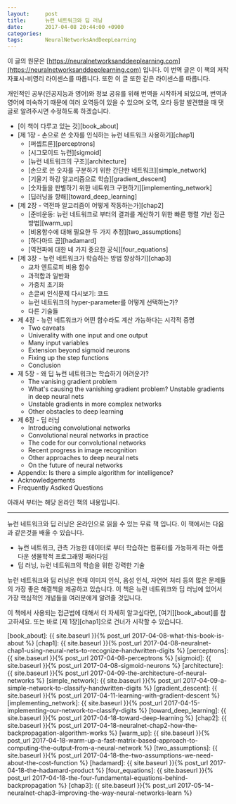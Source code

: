 ```yaml
---
layout:     post
title:      뉴런 네트워크와 딥 러닝
date:       2017-04-08 20:44:00 +0900
categories: 
tags:       NeuralNetworksAndDeepLearning
---
```


이 글의 원문은 [https://neuralnetworksanddeeplearning.com](https://neuralnetworksanddeeplearning.com) 입니다. 이 번역 글은 이 책의 저작자표시-비영리 라이센스를 따릅니다. 또한 이 글 또한 같은 라이센스를 따릅니다.

개인적인 공부(인공지능과 영어)와 정보 공유를 위해 번역을 시작하게 되었으며, 번역과 영어에 미숙하기 때문에 여러 오역등이 있을 수 있으며 오역, 오타 등알 발견했을 때 댓글로 알려주시면 수정하도록 하겠습니다.

<!-- more -->

* [이 책이 다루고 있는 것][book_about]
* [제 1장 - 손으로 쓴 숫자를 인식하는 뉴런 네트워크 사용하기][chap1]
  * [퍼셉트론][perceptrons]
  * [시그모이드 뉴런][sigmoid]
  * [뉴런 네트워크의 구조][architecture]
  * [손으로 쓴 숫자를 구분하기 위한 간단한 네트워크][simple_network]
  * [기울기 하강 알고리즘으로 학습][gradient_descent]
  * [숫자들을 판별하기 위한 네트워크 구현하기][implementing_network]
  * [딥러닝을 향해][toward_deep_learning]
* [제 2장 - 역전파 알고리즘이 어떻게 작동하는가][chap2]
  * [준비운동: 뉴런 네트워크로 부터의 결과를 계산하기 위한 빠른 행렬 기반 접근 방법][warm_up]
  * [비용함수에 대해 필요한 두 가지 추정][two_assumptions]
  * [하다마드 곱][hadamard]
  * [역전파에 대한 네 가지 중요한 공식][four_equations]
* [제 3장 - 뉴런 네트워크가 학습하는 방법 향상하기][chap3]
  * 교차 엔트로피 비용 함수
  * 과적합과 일반화
  * 가중치 초기화
  * 손글씨 인식문제 다시보기: 코드
  * 뉴런 네트워크의 hyper-parameter를 어떻게 선택하는가?
  * 다른 기술들
* 제 4장 - 뉴런 네트워크가 어떤 함수라도 계산 가능하다는 시각적 증명
  * Two caveats
  * Univerality with one input and one output
  * Many input variables
  * Extension beyond sigmoid neurons
  * Fixing up the step functions
  * Conclusion
* 제 5장 - 왜 딥 뉴런 네트워크는 학습하기 어려운가?
  * The vanising gradient problem
  * What's causing the vanishing gradient problem? Unstable gradients in deep neural nets
  * Unstable gradients in more complex networks
  * Other obstacles to deep learning
* 제 6장 - 딥 러닝
  * Introducing convolutional networks
  * Convolutional neural networks in practice
  * The code for our convolutional networks
  * Recent progress in image recognition
  * Other approaches to deep neural nets
  * On the future of neural networks
* Appendix: Is there a simple algorithm for intelligence?
* Acknowledgements
* Frequently Asdked Questions

아래서 부터는 해당 온라인 책의 내용입니다.

------

뉴런 네트워크와 딥 러닝은 온라인으로 읽을 수 있는 무료 책 입니다. 이 책에서는 다음과 같은것을 배울 수 있습니다.

* 뉴런 네트워크, 관측 가능한 데이터로 부터 학습하는 컴퓨터를 가능하게 하는 아름다운 생물학적 프로그래밍 패러다임
* 딥 러닝, 뉴런 네트워크의 학습을 위한 강력한 기술

뉴런 네트워크와 딥 러닝은 현재 이미지 인식, 음성 인식, 자연어 처리 등의 많은 문제들의 가장 좋은 해결책을 제공하고 있습니다. 이 책은 뉴런 네트워크와 딥 러닝에 있어서 가장 핵심적인 개념들을 여러분에게 알려줄 것입니다.

이 책에서 사용되는 접근법에 대해서 더 자세히 알고싶다면, [여기][book_about]를 참고하세요. 또는 바로 [제 1장][chap1]으로 건너가 시작할 수 있습니다.

[book_about]: {{ site.baseurl }}{% post_url 2017-04-08-what-this-book-is-about %}
[chap1]:      {{ site.baseurl }}{% post_url 2017-04-08-neuralnet-chap1-using-neural-nets-to-recognize-handwritten-digits %}
[perceptrons]: {{ site.baseurl }}{% post_url 2017-04-08-perceptrons %}
[sigmoid]: {{ site.baseurl }}{% post_url 2017-04-08-sigmoid-neurons %}
[architecture]: {{ site.baseurl }}{% post_url 2017-04-09-the-architecture-of-neural-networks %}
[simple_network]: {{ site.baseurl }}{% post_url 2017-04-09-a-simple-network-to-classify-handwritten-digits %}
[gradient_descent]: {{ site.baseurl }}{% post_url 2017-04-11-learning-with-gradient-descent %}
[implementing_network]: {{ site.baseurl }}{% post_url 2017-04-15-implementing-our-network-to-classify-digits %}
[toward_deep_learning]: {{ site.baseurl }}{% post_url 2017-04-18-toward-deep-learning %}
[chap2]: {{ site.baseurl }}{% post_url 2017-04-18-neuralnet-chap2-how-the-backpropagation-algorithm-works %}
[warm_up]: {{ site.baseurl }}{% post_url 2017-04-18-warm-up-a-fast-matrix-based-approach-to-computing-the-output-from-a-neural-network %}
[two_assumptions]: {{ site.baseurl }}{% post_url 2017-04-18-the-two-assumptions-we-need-about-the-cost-function %}
[hadamard]: {{ site.baseurl }}{% post_url 2017-04-18-the-hadamard-product %}
[four_equations]: {{ site.baseurl }}{% post_url 2017-04-18-the-four-fundamental-equations-behind-backpropagation %}
[chap3]: {{ site.baseurl }}{% post_url 2017-05-14-neuralnet-chap3-improving-the-way-neural-networks-learn %}
